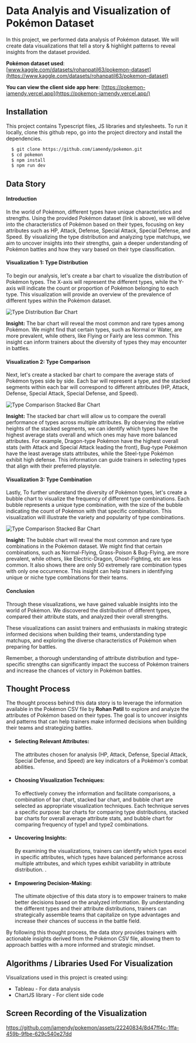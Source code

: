 # Data Analyis and Visualization of Pokémon Dataset

In this project, we performed data analysis of Pokémon dataset. We will create
data visualizations that tell a story & highlight patterns to reveal insights
from the dataset provided.

**Pokémon dataset used**:
[www.kaggle.com/datasets/rohanpatil63/pokemon-dataset](https://www.kaggle.com/datasets/rohanpatil63/pokemon-dataset)

**You can view the client side app here**:
[https://pokemon-iamendy.vercel.app](https://pokemon-iamendy.vercel.app/)

## Installation

This project contains Typescript files, JS libraries and stylesheets. To run it
locally, clone this github repo, go into the project directory and install the
dependencies.

```bash
  $ git clone https://github.com/iamendy/pokemon.git
  $ cd pokemon
  $ npm install
  $ npm run dev
```

## Data Story

#### Introduction

In the world of Pokémon, different types have unique characteristics and
strengths. Using the provided Pokémon dataset (link is above), we will delve
into the characteristics of Pokémon based on their types, focusing on key
attributes such as HP, Attack, Defense, Special Attack, Special Defense, and
Speed. By visualizing the type distribution and analyzing type matchups, we aim
to uncover insights into their strengths, gain a deeper understanding of Pokémon
battles and how they vary based on their type classification.

#### Visualization 1: Type Distribution

To begin our analysis, let's create a bar chart to visualize the distribution of
Pokémon types. The X-axis will represent the different types, while the Y-axis
will indicate the count or proportion of Pokémon belonging to each type. This
visualization will provide an overview of the prevalence of different types
within the Pokémon dataset.

![Type Distribution Bar Chart](/public/img/typeDistribution.png)

**Insight:** The bar chart will reveal the most common and rare types among
Pokémon. We might find that certain types, such as Normal or Water, are more
prevalent, while others, like Flying or Fairly are less common. This insight can
inform trainers about the diversity of types they may encounter in battles.

#### Visualization 2: Type Comparison

Next, let's create a stacked bar chart to compare the average stats of Pokémon
types side by side. Each bar will represent a type, and the stacked segments
within each bar will correspond to different attributes (HP, Attack, Defense,
Special Attack, Special Defense, and Speed).

![Type Comparison Stacked Bar Chart](/public/img/typeComparison.png)

**Insight:** The stacked bar chart will allow us to compare the overall
performance of types across multiple attributes. By observing the relative
heights of the stacked segments, we can identify which types have the highest
average stats overall and which ones may have more balanced attributes. For
example, Dragon-type Pokémon have the highest overall stats (with Attack and
Special Attack leading the front), Bug-type Pokémon have the least average stats
attributes, while the Steel-type Pokémon exhibit high defense. This information
can guide trainers in selecting types that align with their preferred playstyle.

#### Visualization 3: Type Combination

Lastly, To further understand the diversity of Pokémon types, let's create a
bubble chart to visualize the frequency of different type combinations. Each
bubble represents a unique type combination, with the size of the bubble
indicating the count of Pokémon with that specific combination. This
visualization will illustrate the variety and popularity of type combinations.

![Type Comparison Stacked Bar Chart](/public/img/typeCombination.png)

**Insight:** The bubble chart will reveal the most common and rare type
combinations in the Pokémon dataset. We might find that certain combinations,
such as Normal-Flying, Grass-Poison & Bug-Flying, are more prevalent, while
others, like Electric-Dragon, Ghost-Fighting, etc are less common. It also shows
there are only 50 extremely rare combination types with only one occurrence.
This insight can help trainers in identifying unique or niche type combinations
for their teams.

#### **Conclusion**

Through these visualizations, we have gained valuable insights into the world of
Pokémon. We discovered the distribution of different types, compared their
attribute stats, and analyzed their overall strengths.

These visualizations can assist trainers and enthusiasts in making strategic
informed decisions when building their teams, understanding type matchups, and
exploring the diverse characteristics of Pokémon when preparing for battles.

Remember, a thorough understanding of attribute distribution and type-specific
strengths can significantly impact the success of Pokémon trainers and increase
the chances of victory in Pokémon battles.

## Thought Process

The thought process behind this data story is to leverage the information
available in the Pokémon CSV file by **Rohan Patil** to explore and analyze the
attributes of Pokémon based on their types. The goal is to uncover insights and
patterns that can help trainers make informed decisions when building their
teams and strategizing battles.

-   #### Selecting Relevant Attributes:
    The attributes chosen for analysis (HP, Attack, Defense, Special Attack,
    Special Defense, and Speed) are key indicators of a Pokémon's combat
    abilities.
-   #### Choosing Visualization Techniques:
    To effectively convey the information and facilitate comparisons, a
    combination of bar chart, stacked bar chart, and bubble chart are selected
    as appropriate visualization techniques. Each technique serves a specific
    purpose: bar charts for comparing type distributions, stacked bar charts for
    overall average attribute stats, and bubble chart for comparing frequency of
    type1 and type2 combinations.
-   #### Uncovering Insights:
    By examining the visualizations, trainers can identify which types excel in
    specific attributes, which types have balanced performance across multiple
    attributes, and which types exhibit variability in attribute distribution. .
-   #### Empowering Decision-Making:
    The ultimate objective of this data story is to empower trainers to make
    better decisions based on the analyzed information. By understanding the
    different types and their attribute distributions, trainers can
    strategically assemble teams that capitalize on type advantages and increase
    their chances of success in the battle field.

By following this thought process, the data story provides trainers with
actionable insights derived from the Pokémon CSV file, allowing them to approach
battles with a more informed and strategic mindset.

## Algorithms / Libraries Used For Visualization

Visualizations used in this project is created using:

-   Tableau - For data analysis
-   ChartJS library - For client side code

## Screen Recording of the Visualization


https://github.com/iamendy/pokemon/assets/22240834/8d47ff4c-1ffa-459b-9fbe-629c540e27dd

